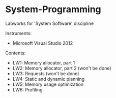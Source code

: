 # System-Programming

Labworks for 'System Software' discipline

Instruments:
* Microsoft Visual Studio 2012

Contents:
* LW1: Memory allocator, part 1
* LW2: Memory allocator, part 2 (won't be done)
* LW3: Requests (won't be done)
* LW4: Static and dynamic planning
* LW5: Memory usage optimization
* LW6: Profiling
